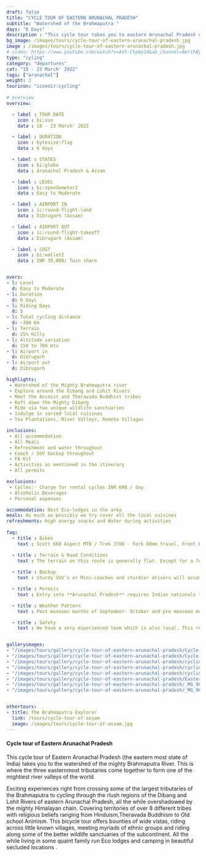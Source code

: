 ```yaml
---
draft: false
title: "CYCLE TOUR OF EASTERN ARUNACHAL PRADESH"
subtitle: "Watershed of the Brahmaputra "
days: "6 Days"
description : "This cycle tour takes you to eastern Arunachal Pradesh on a multiday cycling holiday."
bg_image: /images/tours/cycle-tour-of-eastern-arunachal-pradesh.jpg
image : /images/tours/cycle-tour-of-eastern-arunachal-pradesh.jpg
# video: https://www.youtube.com/watch?v=AV5-Chp6p14&ab_channel=NorthBynortheast
type: "cyling"
category: "departures"
cat: "18 - 23 March' 2022"
tags: ["arunachal"]
weight: 3
touricon: "iconoir:cycling"
 
# overview
overview:

  - label : TOUR DATE
    icon : bi:sun
    data : 18 - 23 March' 2022

  - label : DURATION
    icon : bytesize:flag
    data : 6 days

  - label : STATES
    icon : bi:globe
    data : Arunachal Pradesh & Assam

  - label : LEVEL
    icon : bi:speedometer2
    data : Easy to Moderate

  - label : AIRPORT IN
    icon : ic:round-flight-land
    data : Dibrugarh (Assam)

  - label : AIRPORT OUT
    icon : ic:round-flight-takeoff
    data : Dibrugarh (Assam)

  - label : COST
    icon : bi:wallet2
    data : INR 39,000/ Twin share


overs:
- l: Level 
  d: Easy to Moderate 
- l: Duration
  d: 6 Days
- l: Riding Days
  d: 5
- l: Total cycling distance
  d: ~300 Km
- l: Terrain
  d: 25% Hilly 
- l: Altitude variation
  d: 150 to 700 mts
- l: Airport in
  d: Dibrugarh
- l: Airport out
  d: Dibrugarh

highlights:
 - Watershed of the Mighty Brahmaputra river
 - Explore around the Dibang and Lohit Rivers
 - Meet the Animist and Theravada Buddhist tribes 
 - Raft down the Mighty Dibang
 - Ride via two unique wildlife sanctuaries
 - Indulge in varied local cuisines
 - Tea Plantations, River Valleys, Remote Villages

inclusions:
 - All accommodation
 - All Meals
 - Refreshment and water throughout
 - Coach / SUV backup throughout
 - FA Kit
 - Activities as mentioned in the itinerary
 - All permits

exclusions:
 - Cycles:- Charge for rental cycles INR 600 / day
 - Alcoholic Beverages
 - Personal expenses

accommodation: Best Eco-lodges in the area
meals: As much as possibly we try cover all the local cuisines
refreshments: High energy snacks and Water during activities  
 
faq:
  - title : Bikes
    text : Scott 660 Aspect MTB / Trek 3700 - Fork 80mm travel, Front Derailleur Shimano FD-TX50 / 34.9mm, Rear Derailleur Shimano Tourney RD-TX35 21 Speed (Upgraded), Shifters Shimano ST-EF 41 L / 7R EZ-ire plus (Upgraded), Brakeset Tektro SCM-02 mech. Disc 160F/160Rmm Rotor, Front Tyre 6 26×2.1 / 30TPI, Rear Tyre 6 26×2.1 / 30TPI, Weight 13.6 kg / 29.98 lbs

  - title : Terrain & Road Conditions
    text : The terrain on this route is generally flat. Except for a few odd days the roads are generally excellent. This is probably one of the easiest routes to cycle in the Northeastern region, with beautiful views, interesting tribes and excellent road conditions.
   
  - title : Backup
    text : Sturdy SUV’s or Mini-coaches and sturdier drivers will accompany you on every trip. These vehicles are along right from your airport pick up to your drop back to the airport.

  - title : Permits 
    text : Entry into **Arunachal Pradesh** requires Indian nationals to aquire a Inner Line Permit (ILP) whereas foreign nationals require Restricted Area Permits (RAP), both of which have a certain fees applicable.

  - title : Weather Pattern 
    text : Post monsoon months of September- October and pre monsoon months of March-April are very pleasant with blue skies and a fair days. Peak winters are from November to February with the mercury coming down below 15 C in the nights, where as the days are quite pleasant.

  - title : Safety 
    text : We have a very experienced team which is also local. This reflects in the overall safety of our tours. Rest assured your guides know where extra attention is required and when. All our routes are well known to us, we know where the nearest medical facilities are, we know whom to contact if in case of an emergency, we know all the alternate routes in case of road blockages. We have CASEVAC protocols in place to streamline the process in case of emergencies. You can rest easy knowing that in the outdoors in general and this region in particular you are in safe hands with us.


galleryimages:
- "/images/tours/gallery/cycle-tour-of-eastern-arunachal-pradesh/Cycle-tour-eastern-arunachal-pradesh.jpg"
- "/images/tours/gallery/cycle-tour-of-eastern-arunachal-pradesh/Cycle-trip-eastern-arunachal-pradesh.jpg"
- "/images/tours/gallery/cycle-tour-of-eastern-arunachal-pradesh/cycling-in-arunachal-pradesh.jpg"
- "/images/tours/gallery/cycle-tour-of-eastern-arunachal-pradesh/cycling-tip-arunachal-pradesh.jpg"
- "/images/tours/gallery/cycle-tour-of-eastern-arunachal-pradesh/cycling-trip-northeast-india.jpg"
- "/images/tours/gallery/cycle-tour-of-eastern-arunachal-pradesh/Eastern-Arunachal-Pradesh-cycle-tour.jpg"
- "/images/tours/gallery/cycle-tour-of-eastern-arunachal-pradesh/_MG_9615.jpg"
- "/images/tours/gallery/cycle-tour-of-eastern-arunachal-pradesh/_MG_9692.jpg"


othertours:
- title: The Brahmaputra Explorer 
  link: /tours/cycle-tour-of-assam
  image: /images/tours/cycle-tour-of-assam.jpg
---
```

 

#### Cycle tour of Eastern Arunachal Pradesh

This cycle tour of Eastern Arunachal Pradesh (the eastern most state of India) takes you to the watershed of the mighty Brahmaputra River. This is where the three easternmost tributaries come together to form one of the mightiest river valleys of the world.

Exciting experiences right from crossing some of the largest tributaries of the Brahmaputra to cycling through the rlush regions of the Dibang and Lohit Rivers of eastern Arunachal Pradesh, all the while overshadowed by the mighty Himalayan chain. Covering territories of over 8 different tribes with religious beliefs ranging from Hinduism,Theravada Buddhism to Old school Animism. This bicycle tour offers bounties of wide vistas, riding across little known villages, meeting myriads of ethnic groups and riding along some of the better wildlife sanctuaries of the subcontinent. All the while living in some quaint family run Eco lodges and camping in beautiful secluded locations .

<!-- ###### TOUR IMAGES

![Cycle-tour-of-eastern-arunachal-pradesh-North-East-India](/images/background/cycling/eastern-arunachal-pradesh-cycle-tour-gallery.jpg) -->

<!-- ###### [**Click link for Video** ](https://www.youtube.com/watch?v=AV5-Chp6p14&ab_channel=NorthBynortheast) -->





